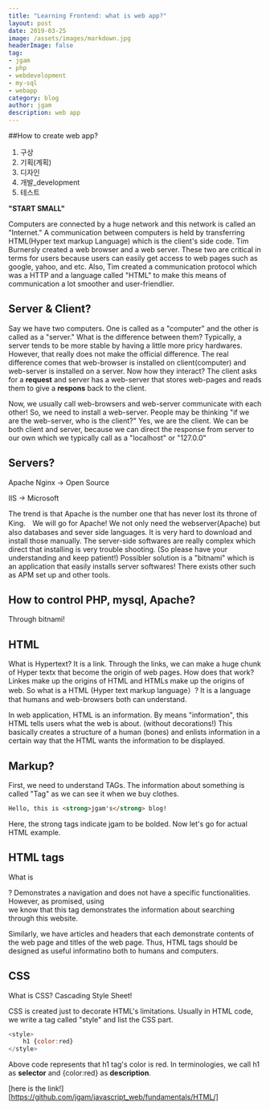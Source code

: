 ```yaml
---
title: "Learning Frontend: what is web app?"
layout: post
date: 2019-03-25
image: /assets/images/markdown.jpg
headerImage: false
tag:
- jgam
- php
- webdevelopment
- my-sql
- webapp
category: blog
author: jgam
description: web app
---
```


##How to create web app?

1. 구상
2. 기획(계획)
3. 디자인
4. 개발_development
5. 테스트

**"START SMALL"**

Computers are connected by a huge network and this network is called an "Internet." A communication between computers is held by transferring HTML(Hyper text markup Language) which is the client's side code. Tim Burnersly created a web browser and a web server. These two are critical in terms for users because users can easily get access to web pages such as google, yahoo, and etc. Also, Tim created a communication protocol which was a HTTP and a language called "HTML" to make this means of communication a lot smoother and user-friendlier.

## Server & Client?

Say we have two computers. One is called as a "computer" and the other is called as a "server." What is the difference between them? Typically, a server tends to be more stable by having a little more pricy hardwares. However, that really does not make the official difference. The real difference comes that web-browser is installed on client(computer) and web-server is installed on a server. Now how they interact? The client asks for a **request** and server has a web-server that stores web-pages and reads them to give a **respons** back to the client.

Now, we usually call web-browsers and web-server communicate with each other! So, we need to install a web-server. People may be thinking "if we are the web-server, who is the client?" Yes, we are the client. We can be both client and server, because we can direct the response from server to our own which we typically call as a "localhost" or "127.0.0"

## Servers?

Apache Nginx -> Open Source

IIS -> Microsoft

The trend is that Apache is the number one that has never lost its throne of King.　We will go for Apache! We not only need the webserver(Apache) but also databases and sever side languages. It is very hard to download and install those manually. The server-side softwares are really complex which direct that installing is very trouble shooting. (So please have your understanding and keep patient!) Possibler solution is a "bitnami" which is an application that easily installs server softwares! There exists other such as APM set up and other tools.

## How to control PHP, mysql, Apache?

Through bitnami!

## HTML

What is Hypertext? It is a link. Through the links, we can make a huge chunk of Hyper textx that become the origin of web pages. How does that work? Linkes make up the origins of HTML and HTMLs make up the origins of web.  So what is a HTML (Hyper text markup language）? It is a language that humans and web-browsers both can understand.

In web application, HTML is an information. By means "information", this HTML tells users what the web is about. (without decorations!) This basically creates a structure of a human (bones) and enlists information in a certain way that the HTML wants the information to be displayed.

## Markup?

First, we need to understand TAGs. The information about something is called "Tag" as we can see it when we buy clothes.

```HTML
Hello, this is <strong>jgam's</strong> blog!
```

Here, the strong tags indicate jgam to be bolded. Now let's go for actual HTML example.

## HTML tags

What is <nav>?
Demonstrates a navigation and does not have a specific functionalities. However, as promised, using <nav> we know that this tag demonstrates the information about searching through this website.

Similarly, we have articles and headers that each demonstrate contents of the web page and titles of the web page. Thus, HTML tags should be designed as useful informatino both to humans and computers.


## CSS

What is CSS? Cascading Style Sheet!

CSS is created just to decorate HTML's limitations. Usually in HTML code, we write a tag called "style" and list the CSS part.

```javascript
<style>
    h1 {color:red}
</style>
```

Above code represents that h1 tag's color is red. In terminologies, we call h1 as **selector** and {color:red} as **description**.

[here is the link!][https://github.com/jgam/javascript_web/fundamentals/HTML/]